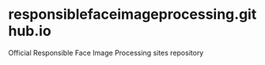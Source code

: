 # responsiblefaceimageprocessing.github.io
Official Responsible Face Image Processing sites repository
